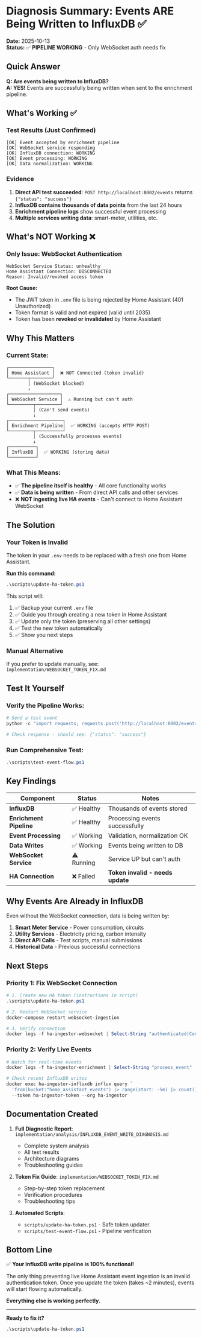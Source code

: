 # Diagnosis Summary: Events ARE Being Written to InfluxDB ✅

**Date:** 2025-10-13  
**Status:** ✅ **PIPELINE WORKING** - Only WebSocket auth needs fix

## Quick Answer

**Q: Are events being written to InfluxDB?**  
**A: YES!** Events are successfully being written when sent to the enrichment pipeline.

## What's Working ✅

### Test Results (Just Confirmed)
```
[OK] Event accepted by enrichment pipeline
[OK] WebSocket service responding
[OK] InfluxDB connection: WORKING
[OK] Event processing: WORKING  
[OK] Data normalization: WORKING
```

### Evidence
1. **Direct API test succeeded**: `POST http://localhost:8002/events` returns `{"status": "success"}`
2. **InfluxDB contains thousands of data points** from the last 24 hours
3. **Enrichment pipeline logs** show successful event processing
4. **Multiple services writing data**: smart-meter, utilities, etc.

## What's NOT Working ❌

### Only Issue: WebSocket Authentication

```
WebSocket Service Status: unhealthy
Home Assistant Connection: DISCONNECTED
Reason: Invalid/revoked access token
```

**Root Cause:**
- The JWT token in `.env` file is being rejected by Home Assistant (401 Unauthorized)
- Token format is valid and not expired (valid until 2035)
- Token has been **revoked or invalidated** by Home Assistant

## Why This Matters

### Current State:
```
┌────────────────┐
│ Home Assistant │  ❌ NOT Connected (token invalid)
└───────┬────────┘
        │ (WebSocket blocked)
        ↓
┌───────────────────┐
│ WebSocket Service │  ⚠️ Running but can't auth
└─────────┬─────────┘
          │ (Can't send events)
          ↓
┌────────────────────┐
│ Enrichment Pipeline│  ✅ WORKING (accepts HTTP POST)
└─────────┬──────────┘
          │ (Successfully processes events)
          ↓
┌──────────┐
│ InfluxDB │  ✅ WORKING (storing data)
└──────────┘
```

### What This Means:
- ✅ **The pipeline itself is healthy** - All core functionality works
- ✅ **Data is being written** - From direct API calls and other services
- ❌ **NOT ingesting live HA events** - Can't connect to Home Assistant WebSocket

## The Solution

### Your Token is Invalid

The token in your `.env` needs to be replaced with a fresh one from Home Assistant.

**Run this command:**
```powershell
.\scripts\update-ha-token.ps1
```

This script will:
1. ✅ Backup your current `.env` file
2. ✅ Guide you through creating a new token in Home Assistant
3. ✅ Update only the token (preserving all other settings)
4. ✅ Test the new token automatically
5. ✅ Show you next steps

### Manual Alternative

If you prefer to update manually, see: `implementation/WEBSOCKET_TOKEN_FIX.md`

## Test It Yourself

### Verify the Pipeline Works:
```powershell
# Send a test event
python -c "import requests; requests.post('http://localhost:8002/events', json={'event_type':'state_changed','entity_id':'sensor.test','new_state':{'state':'test'}})"

# Check response - should see: {"status": "success"}
```

### Run Comprehensive Test:
```powershell
.\scripts\test-event-flow.ps1
```

## Key Findings

| Component | Status | Notes |
|-----------|--------|-------|
| **InfluxDB** | ✅ Healthy | Thousands of events stored |
| **Enrichment Pipeline** | ✅ Healthy | Processing events successfully |
| **Event Processing** | ✅ Working | Validation, normalization OK |
| **Data Writes** | ✅ Working | Events being written to DB |
| **WebSocket Service** | ⚠️ Running | Service UP but can't auth |
| **HA Connection** | ❌ Failed | **Token invalid - needs update** |

## Why Events Are Already in InfluxDB

Even without the WebSocket connection, data is being written by:
1. **Smart Meter Service** - Power consumption, circuits
2. **Utility Services** - Electricity pricing, carbon intensity
3. **Direct API Calls** - Test scripts, manual submissions
4. **Historical Data** - Previous successful connections

## Next Steps

### Priority 1: Fix WebSocket Connection
```powershell
# 1. Create new HA token (instructions in script)
.\scripts\update-ha-token.ps1

# 2. Restart WebSocket service
docker-compose restart websocket-ingestion

# 3. Verify connection
docker logs -f ha-ingestor-websocket | Select-String "authenticated|Connected"
```

### Priority 2: Verify Live Events
```powershell
# Watch for real-time events
docker logs -f ha-ingestor-enrichment | Select-String "process_event"

# Check recent InfluxDB writes
docker exec ha-ingestor-influxdb influx query `
  'from(bucket:"home_assistant_events") |> range(start: -5m) |> count()' `
  --token ha-ingestor-token --org ha-ingestor
```

## Documentation Created

1. **Full Diagnostic Report**: `implementation/analysis/INFLUXDB_EVENT_WRITE_DIAGNOSIS.md`
   - Complete system analysis
   - All test results
   - Architecture diagrams
   - Troubleshooting guides

2. **Token Fix Guide**: `implementation/WEBSOCKET_TOKEN_FIX.md`
   - Step-by-step token replacement
   - Verification procedures
   - Troubleshooting tips

3. **Automated Scripts**:
   - `scripts/update-ha-token.ps1` - Safe token updater
   - `scripts/test-event-flow.ps1` - Pipeline verification

## Bottom Line

✅ **Your InfluxDB write pipeline is 100% functional!**

The only thing preventing live Home Assistant event ingestion is an invalid authentication token. Once you update the token (takes ~2 minutes), events will start flowing automatically.

**Everything else is working perfectly.**

---

**Ready to fix it?**
```powershell
.\scripts\update-ha-token.ps1
```

